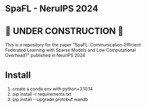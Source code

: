 # SpaFL - NeruIPS 2024
# 🚧 **UNDER CONSTRUCTION** 🚧
This is a repository for the paper "SpaFL: Communication-Efficient Federated Learning with Sparse Models and Low Computational Overhead?" published in NeurIPS 2024

# Install #
1. create a conda env with python=3.10.14
2. pip install -r requirements.txt
3. pip install --upgrade protobuf wandb
